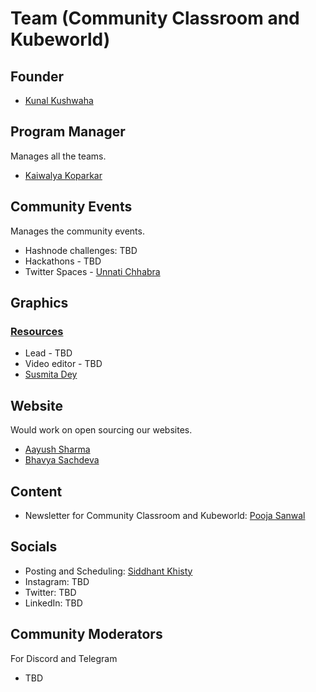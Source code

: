 # Team (Community Classroom and Kubeworld)

## Founder
- [Kunal Kushwaha](https://github.com/kunal-kushwaha)

## Program Manager
Manages all the teams.
- [Kaiwalya Koparkar](https://github.com/kaiwalyakoparkar)

## Community Events
Manages the community events.
- Hashnode challenges: TBD
- Hackathons - TBD
- Twitter Spaces - [Unnati Chhabra](https://twitter.com/Unnati_twts)

## Graphics 
### [Resources](https://drive.google.com/drive/u/4/folders/1vCIXY64d6vNHn8SR5sQ-HmIvkn0SN-RA)
- Lead - TBD
- Video editor - TBD
- [Susmita Dey](https://twitter.com/its_SusmitaDey)

## Website
Would work on open sourcing our websites.
- [Aayush Sharma](https://github.com/SuperAayush)
- [Bhavya Sachdeva](https://github.com/bhavyastar)

## Content
- Newsletter for Community Classroom and Kubeworld: [Pooja Sanwal](https://twitter.com/poojaasanwal)

## Socials
- Posting and Scheduling: [Siddhant Khisty](https://github.com/SiddhantKhisty)
- Instagram: TBD
- Twitter: TBD
- LinkedIn: TBD

## Community Moderators
For Discord and Telegram
- TBD
